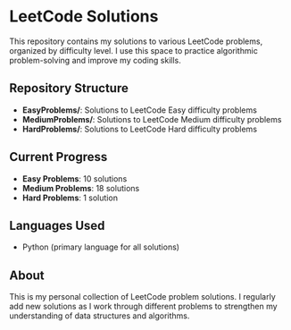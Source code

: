 # LeetCode Solutions

This repository contains my solutions to various LeetCode problems, organized by difficulty level. I use this space to practice algorithmic problem-solving and improve my coding skills.

## Repository Structure

- **EasyProblems/**: Solutions to LeetCode Easy difficulty problems
- **MediumProblems/**: Solutions to LeetCode Medium difficulty problems  
- **HardProblems/**: Solutions to LeetCode Hard difficulty problems

## Current Progress

- **Easy Problems**: 10 solutions
- **Medium Problems**: 18 solutions
- **Hard Problems**: 1 solution

## Languages Used

- Python (primary language for all solutions)

## About

This is my personal collection of LeetCode problem solutions. I regularly add new solutions as I work through different problems to strengthen my understanding of data structures and algorithms.
